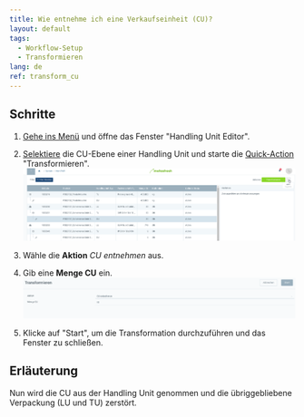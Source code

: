 ```yaml
---
title: Wie entnehme ich eine Verkaufseinheit (CU)?
layout: default
tags:
  - Workflow-Setup
  - Transformieren
lang: de
ref: transform_cu
---
```


## Schritte
1. [Gehe ins Menü](Menu) und öffne das Fenster "Handling Unit Editor".
1. [Selektiere](AuswahlBelege) die CU-Ebene einer Handling Unit und starte die [Quick-Action](AktionStarten) "Transformieren".<br>
![](assets/Transformieren-3dbf1.png)

1. Wähle die **Aktion** *CU entnehmen* aus.
1. Gib eine **Menge CU** ein.<br>
![](assets/Transformieren-5d22f.png)

1. Klicke auf "Start", um die Transformation durchzuführen und das Fenster zu schließen.

## Erläuterung
Nun wird die CU aus der Handling Unit genommen und die übriggebliebene Verpackung (LU und TU) zerstört.
